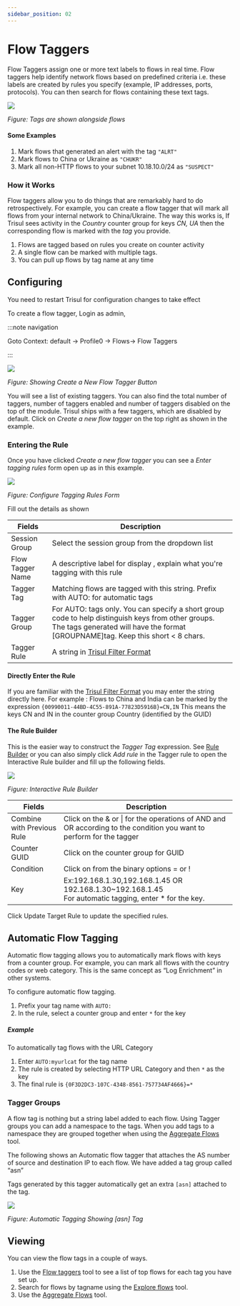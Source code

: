 ```yaml
---
sidebar_position: 02
---
```


# Flow Taggers

Flow Taggers assign one or more text labels to flows in real time. Flow taggers help identify network flows based on predefined criteria i.e. these labels are created by rules you specify (example, IP addresses, ports, protocols). You can then search for flows
containing these text tags.

![](images/flowtagger4.png)

*Figure: Tags are shown alongside flows*

#### Some Examples

1. Mark flows that generated an alert with the tag `"ALRT"`
2. Mark flows to China or Ukraine as `"CHUKR"`
3. Mark all non-HTTP flows to your subnet 10.18.10.0/24 as `"SUSPECT"`

### How it Works

Flow taggers allow you to do things that are remarkably hard to do
retrospectively. For example, you can create a flow tagger that will
mark all flows from your internal network to China/Ukraine. The way this
works is, If Trisul sees activity in the *Country* counter group for
keys *CN, UA* then the corresponding flow is marked with the *tag* you
provide.

1. Flows are tagged based on rules you create on counter activity
2. A single flow can be marked with multiple tags.
3. You can pull up flows by tag name at any time

## Configuring

You need to restart Trisul for configuration changes to take effect

To create a flow tagger, Login as admin,

:::note navigation

Goto Context: default -> Profile0 -> Flows-> Flow Taggers

:::

![](images/flowtagger1.png)

*Figure: Showing Create a New Flow Tagger Button*

You will see a list of existing taggers. You can also find the total number of taggers, number of taggers enabled and number of taggers disabled on the top of the module. Trisul ships with a few taggers, which are disabled by default. Click on *Create a new flow tagger* on the top right as shown in the example.

### Entering the Rule

Once you have clicked *Create a new flow tagger* you can see a *Enter tagging rules* form open up as in this example.

![](images/flowtagger2.png)

*Figure: Configure Tagging Rules Form*

Fill out the details as shown

| Fields           | Description                                                                                |
| ---------------- | -------------------------------------------------------------------------------------------|
| Session Group    | Select the session group from the dropdown list                                            |
| Flow Tagger Name | A descriptive label for display , explain what you're tagging with this rule               |
| Tagger Tag       | Matching flows are tagged with this string. Prefix with AUTO: for automatic tags           |
| Tagger Group     | For AUTO: tags only. You can specify a short group code to help distinguish keys from other groups. The tags generated will have the format [GROUPNAME]tag. Keep this short < 8 chars.                      |
| Tagger Rule      | A string in [Trisul Filter Format](/docs/ref/trisul_filter_format)                         |

#### Directly Enter the Rule

If you are familiar with the [Trisul Filter Format](/docs/ref/trisul_filter_format) you may enter the string
directly here. For example : Flows to China and India can be marked by
the expression `{00990011-44BD-4C55-891A-77823D5916B}=CN,IN` This means
the keys CN and IN in the counter group Country (identified by the GUID)

#### The Rule Builder

This is the easier way to construct the *Tagger Tag* expression. See
[Rule Builder](/docs/ug/tools/rule_builder) or you can also simply click *Add rule* in the Tagger rule to open the Interactive Rule builder and fill up the following fields.

![](images/flowtagger3.png)

*Figure: Interactive Rule Builder*

| Fields                     | Description                                                                         |
| -------------------------- |-------------------------------------------------------------------------------------|
| Combine with Previous Rule | Click on the & or \| for the operations of AND and OR according to the condition you want to perform for the tagger                                                                                     |
| Counter GUID               | Click on the counter group for GUID                                                 |
| Condition                  | Click on from the binary options = or !                                             |
| Key                        | Ex:192.168.1.30,192.168.1.45 OR 192.168.1.30~192.168.1.45  <br/>For automatic tagging, enter * for the key.                                                                                      |

Click Update Target Rule to update the specified rules.

## Automatic Flow Tagging

Automatic flow tagging allows you to automatically mark flows with keys
from a counter group. For example, you can mark all flows with the
country codes or web category. This is the same concept as “Log
Enrichment” in other systems.

To configure automatic flow tagging.

1. Prefix your tag name with `AUTO:`
2. In the rule, select a counter group and enter `*` for the key

##### Example

To automatically tag flows with the URL Category

1. Enter `AUTO:myurlcat` for the tag name
2. The rule is created by selecting HTTP URL Category and then `*` as
   the key
3. The final rule is `{0F3D2DC3-107C-4348-8561-757734AF4666}=*`

### Tagger Groups

A flow tag is nothing but a string label added to each flow. Using
Tagger groups you can add a namespace to the tags. When you add tags to
a namespace they are grouped together when using the [Aggregate
Flows](/docs/ug/tools/aggregate_flows) tool.

The following shows an Automatic flow tagger that attaches the AS number
of source and destination IP to each flow. We have added a tag group
called “asn”

Tags generated by this tagger automatically get an extra `[asn]`
attached to the tag.

![](images/flowtagger5.png)

*Figure: Automatic Tagging Showing [asn] Tag*

## Viewing

You can view the flow tags in a couple of ways.

1. Use the [Flow taggers](/docs/ug/tools/flow_tagger) tool to see
   a list of top flows for each tag you have set up.
2. Search for flows by tagname using the [Explore
   flows](/docs/ug/tools/explore_flows) tool.
3. Use the [Aggregate Flows](/docs/ug/tools/aggregate_flows) tool.

